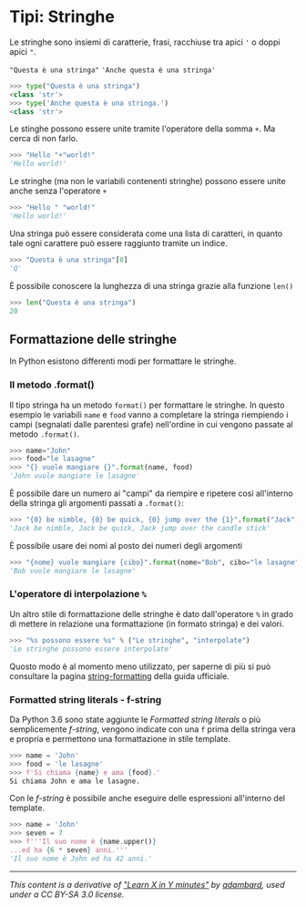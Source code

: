 
# Tipi: Stringhe

Le stringhe sono insiemi di caratterie, frasi, racchiuse tra apici `'` o doppi apici `"`.

`"Questa è una stringa"`
`'Anche questa è una stringa'`

```python
>>> type("Questa è una stringa")
<class 'str'>
>>> type('Anche questa è una stringa.')
<class 'str'>
```

Le stinghe possono essere unite tramite l'operatore della somma `+`. Ma cerca di non farlo.

```python
>>> "Hello "+"world!"
'Hello world!'
```

Le stringhe (ma non le variabili contenenti stringhe) possono essere unite anche senza l'operatore `+`

```python
>>> "Hello " "world!"  
'Hello world!'
```

Una stringa può essere considerata come una lista di caratteri, in quanto tale ogni carattere può essere raggiunto tramite un indice.

```python
>>> "Questa è una stringa"[0]  
'Q'
```

È possibile conoscere la lunghezza di una stringa grazie alla funzione `len()`

```python
>>> len("Questa è una stringa")
20
```

## Formattazione delle stringhe

In Python esistono differenti modi per formattare le stringhe.

### Il metodo .format()

Il tipo stringa ha un metodo `format()` per formattare le stringhe.
In questo esempio le variabili `name` e `food` vanno a completare la stringa riempiendo i campi (segnalati dalle parentesi grafe) nell'ordine in cui vengono passate al metodo `.format()`.
   
```python
>>> name="John"
>>> food="le lasagne"
>>> "{} vuole mangiare {}".format(name, food)
'John vuole mangiare le lasagne'
```

È possibile dare un numero ai "campi" da riempire e ripetere così all'interno della stringa gli argomenti passati a `.format()`:

```python
>>> "{0} be nimble, {0} be quick, {0} jump over the {1}".format("Jack", "candle stick")
'Jack be nimble, Jack be quick, Jack jump over the candle stick'
```

È possibile usare dei nomi al posto dei numeri degli argomenti

```python
>>> "{nome} vuole mangiare {cibo}".format(nome="Bob", cibo="le lasagne") 
'Bob vuole mangiare le lasagne'
```

### L'operatore di interpolazione `%`

Un altro stile di formattazione delle stringhe è dato dall'operatore `%` in grado di mettere in relazione una formattazione (in formato stringa) e dei valori. 

```python
>>> "%s possono essere %s" % ("Le stringhe", "interpolate") 
'Le stringhe possono essere interpolate'
```

Quosto modo è al momento meno utilizzato, per saperne di più si può consultare la pagina [string-formatting](https://docs.python.org/3/library/stdtypes.html?highlight=string%20interpolation#printf-style-string-formatting) della guida ufficiale.

### Formatted string literals - f-string

Da Python 3.6 sono state aggiunte le _Formatted string literals_ o più semplicemente _f-string_, vengono indicate con una `f` prima della stringa vera e propria e permettono una formattazione in stile template.

```python
>>> name = 'John'
>>> food = 'le lasagne'
>>> f'Si chiama {name} e ama {food}.'
Si chiama John e ama le lasagne.
```

Con le _f-string_ è possibile anche eseguire delle espressioni all'interno del template.

```python
>>> name = 'John'
>>> seven = 7
>>> f'''Il suo nome è {name.upper()}
...ed ha {6 * seven} anni.'''
'Il suo nome è John ed ha 42 anni.'
```



---

_This content is a derivative of ["Learn X in Y minutes"](https://github.com/adambard/learnxinyminutes-docs) by [adambard](https://github.com/adambard), used under a CC BY-SA 3.0 license._
